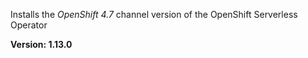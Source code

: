 Installs the *OpenShift 4.7* channel version of the OpenShift Serverless Operator

**Version: 1.13.0**